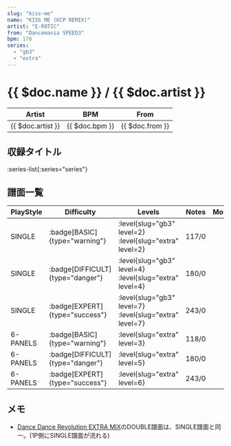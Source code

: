 ```yaml
---
slug: "kiss-me"
name: "KISS ME (KCP REMIX)"
artist: "E-ROTIC"
from: "Dancemania SPEED3"
bpm: 170
series:
  - "gb3"
  - "extra"
---
```


# {{ $doc.name }} / {{ $doc.artist }}

|Artist|BPM|From|
|------|---|----|
|{{ $doc.artist }}|{{ $doc.bpm }}|{{ $doc.from }}|

## 収録タイトル

:series-list{:series="series"}

## 譜面一覧

|PlayStyle|Difficulty|Levels|Notes|Movie|
|---------|----------|------|-----|-----|
|SINGLE| :badge[BASIC]{type="warning"}|<div class="field is-grouped is-grouped-multiline"> :level{slug="gb3" level=2} :level{slug="extra" level=2}</div>|117/0||
|SINGLE| :badge[DIFFICULT]{type="danger"}|<div class="field is-grouped is-grouped-multiline"> :level{slug="gb3" level=4} :level{slug="extra" level=4}</div>|180/0||
|SINGLE| :badge[EXPERT]{type="success"}|<div class="field is-grouped is-grouped-multiline"> :level{slug="gb3" level=7} :level{slug="extra" level=7}</div>|243/0||
|6-PANELS| :badge[BASIC]{type="warning"}|<div class="field is-grouped is-grouped-multiline"> :level{slug="extra" level=3}</div>|118/0||
|6-PANELS| :badge[DIFFICULT]{type="danger"}|<div class="field is-grouped is-grouped-multiline"> :level{slug="extra" level=5}</div>|180/0||
|6-PANELS| :badge[EXPERT]{type="success"}|<div class="field is-grouped is-grouped-multiline"> :level{slug="extra" level=6}</div>|243/0||

## メモ

- [Dance Dance Revolution EXTRA MIX](/series/extra)のDOUBLE譜面は、SINGLE譜面と同一。(1P側にSINGLE譜面が流れる)
